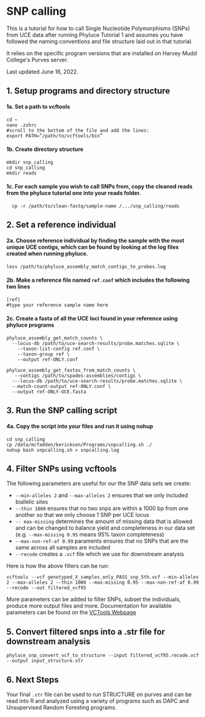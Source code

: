 # SNP calling
This is a tutorial for how to call Single Nucleotide Polymorphisms (SNPs) from UCE data after running Phyluce Tutorial 1 and assumes you have followed the naming conventions and file structure laid out in that tutorial.

It relies on the specific program versions that are installed on Harvey Mudd College's Purves server. 

Last updated June 16, 2022.  

## 1. Setup programs and directory structure 

#### 1a. Set a path to vcftools
    cd ~
    nano .zshrc
    #scroll to the bottom of the file and add the lines:
    export PATH=”/path/to/vcftools/bin”
    
#### 1b. Create directory structure
    mkdir snp_calling
    cd snp_calling
    mkdir reads
    
#### 1c. For each sample you wish to call SNPs from, copy the cleaned reads from the phyluce tutorial one into your reads folder. 

	  cp -r /path/to/clean-fastq/sample-name /.../snp_calling/reads
  
## 2. Set a reference individual 

#### 2a. Choose reference individual by finding the sample with the most unique UCE contigs, which can be found by looking at the log files created when running phyluce.
    less /path/to/phyluce_assembly_match_contigs_to_probes.log 

#### 2b. Make a reference file named ``ref.conf`` which includes the following two lines
    
    [ref] 
    #type your reference sample name here
    
#### 2c. Create a fasta of all the UCE loci found in your reference using phyluce programs

    phyluce_assembly_get_match_counts \
      --locus-db /path/to/uce-search-results/probe.matches.sqlite \
    	--taxon-list-config ref.conf \
    	--taxon-group ref \
    	--output ref-ONLY.conf
      
    phyluce_assembly_get_fastas_from_match_counts \
       --contigs /path/to/spades-assemblies/contigs \
      ---locus-db /path/to/uce-search-results/probe.matches.sqlite \
      --match-count-output ref-ONLY.conf \
      --output ref-ONLY-UCE.fasta 

## 3. Run the SNP calling script 
#### 4a. Copy the script into your files and run it using nohup
    cd snp_calling
    cp /data/mcfadden/kerickson/Programs/snpcalling.sh ./
    nohup bash snpcalling.sh > snpcalling.log

## 4. Filter SNPs using vcftools
The following parameters are useful for our the SNP data sets we create:
<ul>
<li> <code>--min-alleles 2</code> and <code>--max-alleles 2</code> ensures that we only included biallelic sites </li>
<li> <code>--thin 1000</code> ensures that no two snps are within a 1000 bp from one another so that we only choose 1 SNP per UCE locus </li>
<li> <code>-- max-missing</code>  determines the amount of missing data that is allowed and can be changed to balance yield and completeness in our data set (e.g. <code>--max-missing 0.95</code> means 95% taxon completeness) </li>
<li> <code>--max-non-ref-af 0.99</code> paraments ensures that no SNPs that are the same across all samples are included </li>
  <li> <code>--recode</code> creates a <code>.vcf</code> file which we use for downstream analysis </li>
</ul>

Here is how the above filters can be run: 

    vcftools --vcf genotyped_X_samples_only_PASS_snp_5th.vcf --min-alleles 2 --max-alleles 2 --thin 1000 --max-missing 0.95 --max-non-ref-af 0.99 --recode --out filtered_vcf95

More parameters can be added to filter SNPs, subset the individuals, produce more output files and more. Documentation for available parameters can be found on the [VCTools Webpage]([https://duckduckgo.com](http://vcftools.sourceforge.net/man_latest.html))

## 5. Convert filtered snps into a .str file for downstream analysis
		
    phyluce_snp_convert_vcf_to_structure --input filtered_vcf95.recode.vcf --output input_structure.str

## 6. Next Steps
Your final ``.str`` file can be used to run STRUCTURE on purves and can be read into R and analyzed using a variety of programs such as DAPC and Unsupervised Random Foresting programs. 
